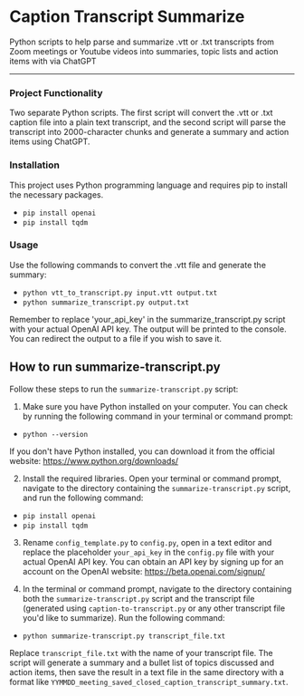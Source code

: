# Caption Transcript Summarize
 Python scripts to help parse and summarize .vtt or .txt transcripts from Zoom meetings or Youtube videos into summaries, topic lists and action items with via ChatGPT

---
### Project Functionality
Two separate Python scripts. The first script will convert the .vtt or .txt caption file into a plain text transcript, and the second script will parse the transcript into 2000-character chunks and generate a summary and action items using ChatGPT.

### Installation
This project uses Python programming language and requires pip to install the necessary packages. 

* ```pip install openai```
* ```pip install tqdm```

### Usage
Use the following commands to convert the .vtt file and generate the summary:

* ```python vtt_to_transcript.py input.vtt output.txt```
* ```python summarize_transcript.py output.txt```

Remember to replace 'your_api_key' in the summarize_transcript.py script with your actual OpenAI API key. The output will be printed to the console. You can redirect the output to a file if you wish to save it.
 
## How to run summarize-transcript.py

Follow these steps to run the `summarize-transcript.py` script:

1. Make sure you have Python installed on your computer. You can check by running the following command in your terminal or command prompt:

* ```python --version```

If you don't have Python installed, you can download it from the official website: https://www.python.org/downloads/

2. Install the required libraries. Open your terminal or command prompt, navigate to the directory containing the `summarize-transcript.py` script, and run the following command:

* ```pip install openai```
* ```pip install tqdm```

3. Rename `config_template.py` to `config.py`, open in a text editor and replace the placeholder `your_api_key` in the `config.py` file with your actual OpenAI API key. You can obtain an API key by signing up for an account on the OpenAI website: https://beta.openai.com/signup/

4. In the terminal or command prompt, navigate to the directory containing both the `summarize-transcript.py` script and the transcript file (generated using `caption-to-transcript.py` or any other transcript file you'd like to summarize). Run the following command:

* ```python summarize-transcript.py transcript_file.txt```

Replace `transcript_file.txt` with the name of your transcript file. The script will generate a summary and a bullet list of topics discussed and action items, then save the result in a text file in the same directory with a format like `YYMMDD_meeting_saved_closed_caption_transcript_summary.txt`.
